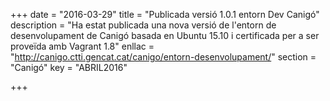 +++
date        = "2016-03-29"
title       = "Publicada versió 1.0.1 entorn Dev Canigó"
description = "Ha estat publicada una nova versió de l'entorn de desenvolupament de Canigó basada en Ubuntu 15.10 i certificada per a ser proveïda amb Vagrant 1.8"
enllac      = "http://canigo.ctti.gencat.cat/canigo/entorn-desenvolupament/"
section     = "Canigó"
key         = "ABRIL2016"

+++
